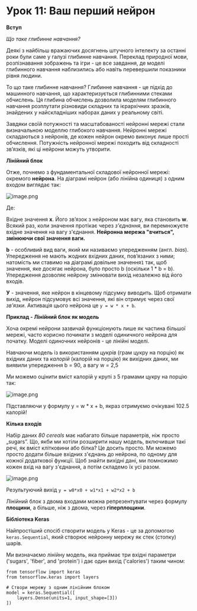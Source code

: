 # Урок 11: Ваш перший нейрон

**Вступ**

_Що таке глибинне навчання?_

Деякі з найбільш вражаючих досягнень штучного інтелекту за останні роки були саме у галузі глибинне навчання. Переклад природної мови, розпізнавання зображень та ігри - це все завдання, де моделі глибинного навчання наблизились або навіть перевершили показники рівня людини.

То що таке глибинне навчання? Глибинне навчання - це підхід до машинного навчання, що характеризується глибинними стеками обчислень. Ця глибина обчислень дозволила моделям глибинного навчання розплутати різновиди складних та ієрархічних зразків, знайдених у найскладніших наборах даних у реальному світі.

Завдяки своїй потужності та масштабованості нейронні мережі стали визначальною моделлю глибокого навчання. Нейронні мережі складаються з нейронів, де кожен нейрон окремо виконує лише прості обчислення. Потужність нейронної мережі походить від складності зв’язків, які ці нейрони можуть утворити.

**Лінійний блок**

Отже, почнемо з фундаментальної складової нейронної мережі: окремого **нейрона**. На діаграмі нейрон (або лінійна одиниця) з одним входом виглядає так:

![image.png](https://firebasestorage.googleapis.com/v0/b/gitbook-x-prod.appspot.com/o/spaces%2F-MbjhfFkYBbYEPTQa-y0-887967055%2Fuploads%2F1inqCPGMSOC6IQWrIacv%2Ffile.png?alt=media)

Де:

Вхідне значення **x**. Його зв’язок з нейроном має вагу, яка становить **w**. Всякий раз, коли значення протікає через _з'єднання_, ви перемножуєте вхідне значення на вагу з'єднання. **Нейронна мережа "вчиться", змінюючи свої значення ваги.**

**b** - особливий вид ваги, який ми називаємо упередженням (англ. _bias_). Упередження не мають жодних вхідних даних, пов’язаних з ними; натомість ми ставимо на діаграмі довільне значення`1` так, щоб значення, яке досягає нейрона, було просто b (оскільки 1 \* b = b). Упередження дозволяє нейрону змінювати вихід незалежно від його входів.

**У** - значення, яке нейрон в кінцевому підсумку виводить. Щоб отримати вихід, нейрон підсумовує всі значення, які він отримує через свої _зв’язки_. Активація цього нейрона це `y = w * x + b`.

**Приклад - Лінійний блок як модель**

Хоча окремі нейрони зазвичай функціонують лише як частина більшої мережі, часто корисно починати з моделі одиничного нейрона для початку. Моделі одиночних нейронів - це лінійні моделі.

Навчаючи модель із використанням _цукрів_ (грам цукру на порцію) як вхідних даних та _калорій_ (калорій на порцію) як вихідних даних, ми виявили упередження b = 90, а вагу w = 2,5

Ми можемо оцінити вміст калорій у крупі з 5 грамами цукру на порцію так:

![image.png](https://firebasestorage.googleapis.com/v0/b/gitbook-x-prod.appspot.com/o/spaces%2F-MbjhfFkYBbYEPTQa-y0-887967055%2Fuploads%2FTFLHUEUKo9Kgo4YvOPXl%2Ffile.png?alt=media)

Підставляючи у формулу y = w \* x + b, якраз отримуємо очікувані 102.5 калорій!

**Кілька входів**

Набір даних _80 cereals_ має набагато більше параметрів, ніж просто „sugars”. Що, якби ми хотіли розширити нашу модель, включивши такі речі, як вміст клітковини або білка? Це досить просто. Ми можемо просто додати більше вхідних з'єднань до нейрона, по одному для кожної додаткової функції. Щоб знайти вихідні дані, ми помножимо кожен вхід на вагу з'єднання, а потім складемо їх усі разом.

![image.png](https://firebasestorage.googleapis.com/v0/b/gitbook-x-prod.appspot.com/o/spaces%2F-MbjhfFkYBbYEPTQa-y0-887967055%2Fuploads%2FBBx81cAHyI08aiu7dtHC%2Ffile.png?alt=media)

Результуючий вихід `y = w0*x0 + w1*x1 + w2*x2 + b`

Лінійний блок з двома входами можна репрезентувати через формулу **площини**, а більше, ніж з двома, через **гіперплощини**.

**Бібліотека Keras**

Найпростіший спосіб створити модель у Keras - це за допомогою `keras.Sequential`, який створює нейронну мережу як стек (стопку) шарів.

Ми визначаємо лінійну модель, яка приймає три вхідні параметри ('sugars', 'fiber', and 'protein') і дає один вихід ('calories') таким чином:

```
from tensorflow import keras
from tensorflow.keras import layers

# Створи мережу з одним лінійним блоком
model = keras.Sequential([
    layers.Dense(units=1, input_shape=[3])
])
```
